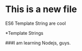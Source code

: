 This is a new file
============

ES6 Template String are cool

*Template Strings

 ###I am learning Nodejs, guys. 